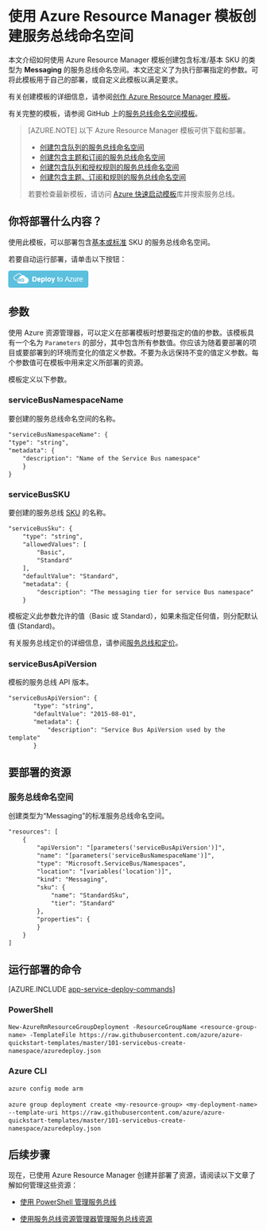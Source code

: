 <properties
    pageTitle="使用 Resource Manager 模板创建服务总线命名空间 | Azure"
    description="使用 Azure Resource Manager 模板创建服务总线命名空间"
    services="service-bus"
    documentationCenter=".net"
    authors="sethmanheim"
    manager="timlt"
    editor=""/>  


<tags
    ms.service="service-bus"
    ms.devlang="tbd"
    ms.topic="article"
    ms.tgt_pltfrm="dotnet"
    ms.workload="na"
    ms.date="01/10/2017"
    ms.author="sethm;shvija"
    wacn.date="03/20/2017"/>  


# 使用 Azure Resource Manager 模板创建服务总线命名空间
本文介绍如何使用 Azure Resource Manager 模板创建包含标准/基本 SKU 的类型为 **Messaging** 的服务总线命名空间。本文还定义了为执行部署指定的参数。可将此模板用于自己的部署，或自定义此模板以满足要求。

有关创建模板的详细信息，请参阅[创作 Azure Resource Manager 模板][]。

有关完整的模板，请参阅 GitHub 上的[服务总线命名空间模板][]。

>[AZURE.NOTE] 以下 Azure Resource Manager 模板可供下载和部署。
>
> - [创建包含队列的服务总线命名空间](/documentation/articles/service-bus-resource-manager-namespace-queue/)
> - [创建包含主题和订阅的服务总线命名空间](/documentation/articles/service-bus-resource-manager-namespace-topic/)
> - [创建包含队列和授权规则的服务总线命名空间](/documentation/articles/service-bus-resource-manager-namespace-auth-rule/)
> - [创建包含主题、订阅和规则的服务总线命名空间](/documentation/articles/service-bus-resource-manager-namespace-topic-with-rule/)
>
>若要检查最新模板，请访问 [Azure 快速启动模板][]库并搜索服务总线。

## 你将部署什么内容？

使用此模板，可以部署包含[基本或标准](/pricing/details/messaging/) SKU 的服务总线命名空间。

若要自动运行部署，请单击以下按钮：

[![部署到 Azure](./media/service-bus-resource-manager-namespace/deploybutton.png)](https://portal.azure.cn/#create/Microsoft.Template/uri/https%3A%2F%2Fraw.githubusercontent.com%2FAzure%2Fazure-quickstart-templates%2Fmaster%2F101-servicebus-create-namespace%2Fazuredeploy.json)

## 参数

使用 Azure 资源管理器，可以定义在部署模板时想要指定的值的参数。该模板具有一个名为 `Parameters` 的部分，其中包含所有参数值。你应该为随着要部署的项目或要部署到的环境而变化的值定义参数。不要为永远保持不变的值定义参数。每个参数值可在模板中用来定义所部署的资源。

模板定义以下参数。

### serviceBusNamespaceName

要创建的服务总线命名空间的名称。


	"serviceBusNamespaceName": {
	"type": "string",
	"metadata": { 
	    "description": "Name of the Service Bus namespace" 
	    }
	}


### serviceBusSKU

要创建的服务总线 [SKU](/pricing/details/messaging/) 的名称。


	"serviceBusSku": { 
	    "type": "string", 
	    "allowedValues": [ 
	        "Basic", 
	        "Standard" 
	    ], 
	    "defaultValue": "Standard", 
	    "metadata": { 
	        "description": "The messaging tier for service Bus namespace" 
	    } 



模板定义此参数允许的值（Basic 或 Standard），如果未指定任何值，则分配默认值 (Standard)。


有关服务总线定价的详细信息，请参阅[服务总线和定价][]。

### serviceBusApiVersion

模板的服务总线 API 版本。


	"serviceBusApiVersion": { 
	       "type": "string", 
	       "defaultValue": "2015-08-01", 
	       "metadata": { 
	           "description": "Service Bus ApiVersion used by the template" 
	       } 


## 要部署的资源

### 服务总线命名空间

创建类型为“Messaging”的标准服务总线命名空间。


	"resources": [
	    {
	        "apiVersion": "[parameters('serviceBusApiVersion')]",
	        "name": "[parameters('serviceBusNamespaceName')]",
	        "type": "Microsoft.ServiceBus/Namespaces",
	        "location": "[variables('location')]",
	        "kind": "Messaging",
	        "sku": {
	            "name": "StandardSku",
	            "tier": "Standard"
	        },
	        "properties": {
	        }
	    }
	]


## 运行部署的命令

[AZURE.INCLUDE [app-service-deploy-commands](../../includes/app-service-deploy-commands.md)]

### PowerShell


	New-AzureRmResourceGroupDeployment -ResourceGroupName <resource-group-name> -TemplateFile https://raw.githubusercontent.com/azure/azure-quickstart-templates/master/101-servicebus-create-namespace/azuredeploy.json


### Azure CLI


	azure config mode arm

	azure group deployment create <my-resource-group> <my-deployment-name> --template-uri https://raw.githubusercontent.com/azure/azure-quickstart-templates/master/101-servicebus-create-namespace/azuredeploy.json


## 后续步骤
现在，已使用 Azure Resource Manager 创建并部署了资源，请阅读以下文章了解如何管理这些资源：

- [使用 PowerShell 管理服务总线](https://docs.microsoft.com/en-us/powershell/resourcemanager/azurerm.servicebus/v0.0.2/azurerm.servicebus/)
- [使用服务总线资源管理器管理服务总线资源](https://code.msdn.microsoft.com/Service-Bus-Explorer-f2abca5a)

  [创作 Azure Resource Manager 模板]: /documentation/articles/resource-group-authoring-templates/
  [服务总线命名空间模板]: https://github.com/Azure/azure-quickstart-templates/blob/master/101-servicebus-create-namespace/
  [Azure 快速启动模板]: https://azure.microsoft.com/documentation/templates/
  [服务总线和定价]: /documentation/articles/service-bus-pricing-billing/
  [Using Azure PowerShell with Azure Resource Manager]: /documentation/articles/powershell-azure-resource-manager/
  [Using the Azure CLI for Mac, Linux, and Windows with Azure Resource Management]: /documentation/articles/xplat-cli-azure-resource-manager/

<!---HONumber=Mooncake_1219_2016-->
<!--Update_Description:update meta properties--> 